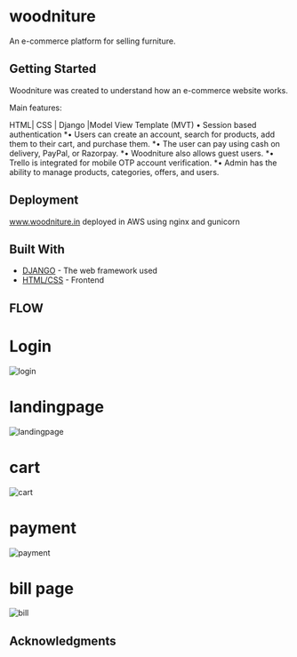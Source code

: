 # woodniture

An e-commerce platform for selling furniture.

## Getting Started

Woodniture was created to understand how an e-commerce website works.

Main features:

HTML| CSS | Django |Model View Template (MVT)
• Session based authentication
*• Users can create an account, search for products, add them to their cart, and purchase them.
*• The user can pay using cash on delivery, PayPal, or Razorpay.
*• Woodniture also allows guest users.
*• Trello is integrated for mobile OTP account verification.
*• Admin has the ability to manage products, categories, offers, and users.

## Deployment

www.woodniture.in 
deployed in AWS using nginx and gunicorn


## Built With

* [DJANGO](https://docs.djangoproject.com/en/4.1/) - The web framework used
* [HTML/CSS](https://getbootstrap.com/) - Frontend




## FLOW 

# Login
![login](https://user-images.githubusercontent.com/42874037/211836597-7d44c843-4ef4-4514-a92f-63f47118a3bb.png)

# landingpage
![landingpage](https://user-images.githubusercontent.com/42874037/211836831-8051c795-049a-4e92-b587-7f0badb15df6.png)
# cart
![cart](https://user-images.githubusercontent.com/42874037/211838084-c7ac77c7-6a9b-46c9-a8da-e06f466e8345.png)

# payment
![payment](https://user-images.githubusercontent.com/42874037/211837539-9a950789-58d3-4ad5-a66b-545e1fd43c13.png)
# bill page
![bill](https://user-images.githubusercontent.com/42874037/211837647-bceb1179-e4ee-44b8-89b9-2dee806db09e.png)

## Acknowledgments


